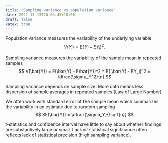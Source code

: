 ```yaml
---
title: "Sampling variance vs population variance"
date: 2021-11-15T20:04:45+10:00
draft: false
katex: true
---
```


Population variance measures the variability of the underlying variable
$$ V(Y_i) = E(Y_i - EY_i)^2. $$

Sampling variance measures the variability of the sample mean in repeated samples
$$ V(\bar{Y}) = E(\bar{Y} - E\bar{Y})^2 = E( \bar{Y} - EY_i)^2 = \dfrac{\sigma_Y^2}{n}.$$

Sampling variance depends on sample size. More data means less dispersion of sample averages in repeated samples (Law of Large Number).

We often work with standard error of the sample mean which summarizes the variability in an estimate due to random sampling
$$ SE(\bar{Y}) = \dfrac{\sigma_Y}{\sqrt{n}} $$

t-statistics and confidence interval have little to say about whether findings are substantively large or small. Lack of statistical significance often reflects lack of statistical precision (high sampling variance).
